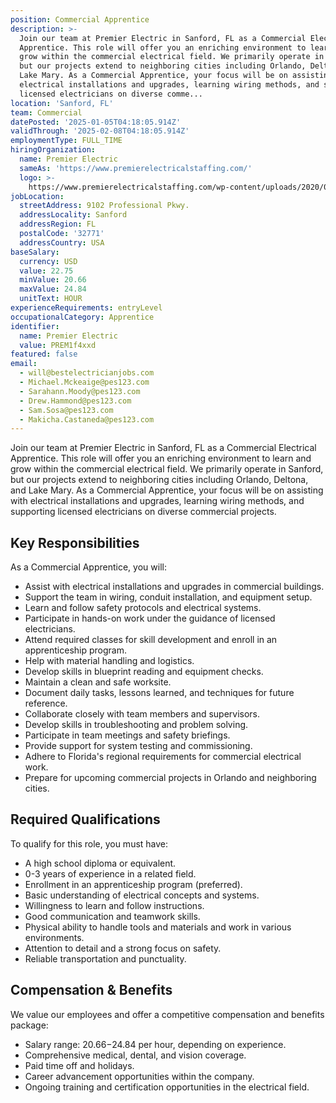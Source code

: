 ```yaml
---
position: Commercial Apprentice
description: >-
  Join our team at Premier Electric in Sanford, FL as a Commercial Electrical
  Apprentice. This role will offer you an enriching environment to learn and
  grow within the commercial electrical field. We primarily operate in Sanford,
  but our projects extend to neighboring cities including Orlando, Deltona, and
  Lake Mary. As a Commercial Apprentice, your focus will be on assisting with
  electrical installations and upgrades, learning wiring methods, and supporting
  licensed electricians on diverse comme...
location: 'Sanford, FL'
team: Commercial
datePosted: '2025-01-05T04:18:05.914Z'
validThrough: '2025-02-08T04:18:05.914Z'
employmentType: FULL_TIME
hiringOrganization:
  name: Premier Electric
  sameAs: 'https://www.premierelectricalstaffing.com/'
  logo: >-
    https://www.premierelectricalstaffing.com/wp-content/uploads/2020/05/Premier-Electrical-Staffing-logo.png
jobLocation:
  streetAddress: 9102 Professional Pkwy.
  addressLocality: Sanford
  addressRegion: FL
  postalCode: '32771'
  addressCountry: USA
baseSalary:
  currency: USD
  value: 22.75
  minValue: 20.66
  maxValue: 24.84
  unitText: HOUR
experienceRequirements: entryLevel
occupationalCategory: Apprentice
identifier:
  name: Premier Electric
  value: PREM1f4xxd
featured: false
email:
  - will@bestelectricianjobs.com
  - Michael.Mckeaige@pes123.com
  - Sarahann.Moody@pes123.com
  - Drew.Hammond@pes123.com
  - Sam.Sosa@pes123.com
  - Makicha.Castaneda@pes123.com
---
```




Join our team at Premier Electric in Sanford, FL as a Commercial Electrical Apprentice. This role will offer you an enriching environment to learn and grow within the commercial electrical field. We primarily operate in Sanford, but our projects extend to neighboring cities including Orlando, Deltona, and Lake Mary. As a Commercial Apprentice, your focus will be on assisting with electrical installations and upgrades, learning wiring methods, and supporting licensed electricians on diverse commercial projects.

## Key Responsibilities
As a Commercial Apprentice, you will:

- Assist with electrical installations and upgrades in commercial buildings.
- Support the team in wiring, conduit installation, and equipment setup.
- Learn and follow safety protocols and electrical systems.
- Participate in hands-on work under the guidance of licensed electricians.
- Attend required classes for skill development and enroll in an apprenticeship program.
- Help with material handling and logistics.
- Develop skills in blueprint reading and equipment checks.
- Maintain a clean and safe worksite.
- Document daily tasks, lessons learned, and techniques for future reference.
- Collaborate closely with team members and supervisors.
- Develop skills in troubleshooting and problem solving.
- Participate in team meetings and safety briefings.
- Provide support for system testing and commissioning.
- Adhere to Florida's regional requirements for commercial electrical work.
- Prepare for upcoming commercial projects in Orlando and neighboring cities.

## Required Qualifications
To qualify for this role, you must have:

- A high school diploma or equivalent.
- 0-3 years of experience in a related field.
- Enrollment in an apprenticeship program (preferred).
- Basic understanding of electrical concepts and systems.
- Willingness to learn and follow instructions.
- Good communication and teamwork skills.
- Physical ability to handle tools and materials and work in various environments.
- Attention to detail and a strong focus on safety.
- Reliable transportation and punctuality.

## Compensation & Benefits
We value our employees and offer a competitive compensation and benefits package:

- Salary range: $20.66-$24.84 per hour, depending on experience.
- Comprehensive medical, dental, and vision coverage.
- Paid time off and holidays.
- Career advancement opportunities within the company.
- Ongoing training and certification opportunities in the electrical field.
